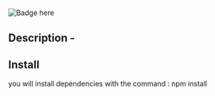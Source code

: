 # 
![Badge here](https://img.shields.io/badge/license-MIT-blue)
## Description - 
## Install
you will install dependencies with the command : npm install
